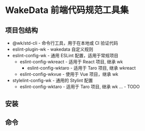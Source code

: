 # WakeData 前端代码规范工具集

## 项目包结构

- @wk/std-cli              - 命令行工具，用于在本地或 CI 验证代码
- eslint-plugin-wk         - wakedata 自定义规则
- eslint-config-wk         - 通用 ESLint 配置，适用于常规项目
  - eslint-config-wkreact    - 适用于 React 项目, 继承 wk
    - eslint-config-wktaro   - 适用于 Taro 项目, 继承 wkreact
  - eslint-config-wkvue      - 使用于 Vue 项目，继承 wk 
- stylelint-config-wk      - 通用的 Stylint 配置
  - eslint-config-wktaro   - 适用于 Taro 项目, 继承 wk
  ...                      - TODO

## 安装

## 命令
